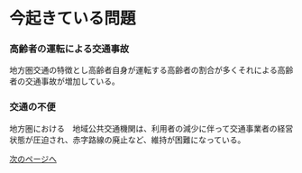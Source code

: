 # 今起きている問題
### 高齢者の運転による交通事故
地方圏交通の特徴とし高齢者自身が運転する高齢者の割合が多くそれによる高齢者の交通事故が増加している。

### 交通の不便
地方圏における　地域公共交通機関は、利用者の減少に伴って交通事業者の経営状態が圧迫され、赤字路線の廃止など、維持が困難になっている。<br>

[次のページへ](./five.md)
